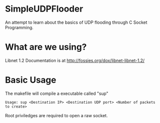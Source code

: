 SimpleUDPFlooder
================

An attempt to learn about the basics of UDP flooding through C Socket Programming. 

What are we using?
==================

Libnet 1.2 
Documentation is at http://fossies.org/dox/libnet-libnet-1.2/

Basic Usage
===========

The makefile will compile a executable called "sup" 
```
Usage: sup <Destination IP> <Destination UDP port> <Number of packets to create>
```
Root priviledges are required to open a raw socket. 
